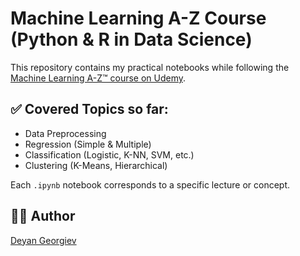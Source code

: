 # Machine Learning A-Z Course (Python & R in Data Science)

This repository contains my practical notebooks while following the [Machine Learning A-Z™ course on Udemy](https://www.udemy.com/course/machinelearning/).

## ✅ Covered Topics so far:
- Data Preprocessing
- Regression (Simple & Multiple)
- Classification (Logistic, K-NN, SVM, etc.)
- Clustering (K-Means, Hierarchical)

Each `.ipynb` notebook corresponds to a specific lecture or concept.

## 👨‍💻 Author
[Deyan Georgiev](https://github.com/GeorgievDeyan)
